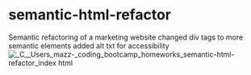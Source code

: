 # semantic-html-refactor

Semantic refactoring of a marketing website
changed div tags to more semantic elements
added alt txt for accessibility
![_C__Users_mazz-_coding_bootcamp_homeworks_semantic-html-refactor_index html](https://user-images.githubusercontent.com/89871945/134261938-5c1266e9-9b3b-4676-a427-d256531fa798.png)
